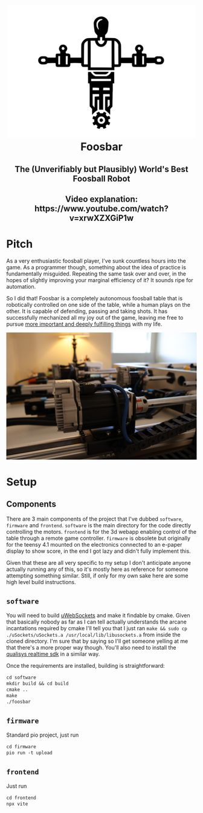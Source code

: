 <h1 align="center">
  <picture><img src="./doc/img/logo-white.png" height="350"/></picture>
  <br />
  Foosbar
</h1>
<h2 align="center">
  The (Unverifiably but Plausibly) World's Best Foosball Robot
</h2>
<h2 align="center">
  Video explanation: https://www.youtube.com/watch?v=xrwXZXGiP1w
</h2>

# Pitch

As a very enthusiastic foosball player, I've sunk countless hours into the game. As a programmer though, something about the idea of practice is fundamentally misguided. Repeating the same task over and over, in the hopes of slightly improving your marginal efficiency of it? It sounds ripe for automation. 

So I did that! Foosbar is a completely autonomous foosball table that is robotically controlled on one side of the table, while a human plays on the other. It is capable of defending, passing and taking shots. It has successfully mechanized all my joy out of the game, leaving me free to pursue [more important and deeply fulfilling things](https://github.com/misprit7/computerraria) with my life.

<div align="center">
<picture ><img src="./doc/img/motors.jpg" width=700/></picture>
</div>

# Setup

## Components

There are 3 main components of the project that I've dubbed `software`, `firmware` and `frontend`. `software` is the main directory for the code directly controlling the motors. `frontend` is for the 3d webapp enabling control of the table through a remote game controller. `firmware` is obsolete but originally for the teensy 4.1 mounted on the electronics connected to an e-paper display to show score, in the end I got lazy and didn't fully implement this.

Given that these are all very specific to my setup I don't anticipate anyone actually running any of this, so it's mostly here as reference for someone attempting something similar. Still, if only for my own sake here are some high level build instructions.

## `software`

You will need to build [uWebSockets](https://github.com/uNetworking/uWebSockets) and make it findable by cmake. Given that basically nobody as far as I can tell actually understands the arcane incantations required by cmake I'll tell you that I just ran `make && sudo cp ./uSockets/uSockets.a /usr/local/lib/libusockets.a` from inside the cloned directory. I'm sure that by saying so I'll get someone yelling at me that there's a more proper way though. You'll also need to install the [qualisys realtime sdk](https://github.com/qualisys/qualisys_cpp_sdk) in a similar way.

Once the requirements are installed, building is straightforward:

```
cd software
mkdir build && cd build
cmake ..
make
./foosbar
```

## `firmware`

Standard pio project, just run
```
cd firmware
pio run -t upload
```

## `frontend`

Just run
```
cd frontend
npx vite
```

